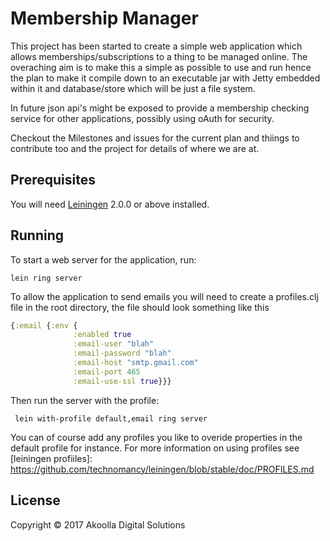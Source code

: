 # Membership Manager

This project has been started to create a simple web application which allows memberships/subscriptions to a thing to be managed online. The overaching aim is to make this a simple as possible to use and run hence the plan to make it compile down to an executable jar with Jetty embedded within it and database/store which will be just a file system.

In future json api's might be exposed to provide a membership checking service for other applications, possibly using oAuth for security.

Checkout the Milestones and issues for the current plan and thiings to contribute too and the project for details of where we are at.

## Prerequisites

You will need [Leiningen][] 2.0.0 or above installed.

[leiningen]: https://github.com/technomancy/leiningen

## Running

To start a web server for the application, run:

    lein ring server

To allow the application to send emails you will need to create a profiles.clj file in the root directory, the file should look something like this

```clojure
{:email {:env {
              :enabled true
              :email-user "blah"
              :email-password "blah"
              :email-host "smtp.gmail.com"
              :email-port 465
              :email-use-ssl true}}}
```

Then run the server with the profile:

     lein with-profile default,email ring server

You can of course add any profiles you like to overide properties in the default profile for instance. For more information on using profiles see [leiningen profiiles]: https://github.com/technomancy/leiningen/blob/stable/doc/PROFILES.md

## License

Copyright © 2017 Akoolla Digital Solutions
